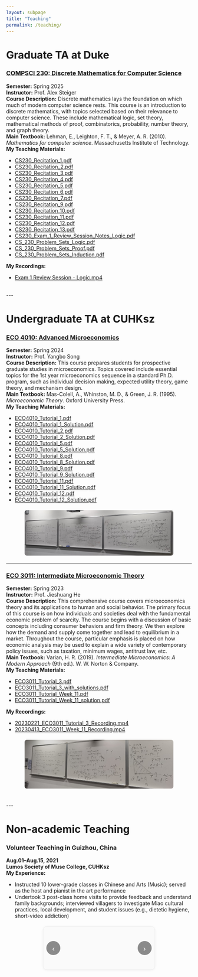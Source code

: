 ```yaml
---
layout: subpage
title: "Teaching"
permalink: /teaching/
---
```


# Graduate TA at Duke

### [COMPSCI 230: Discrete Mathematics for Computer Science](https://cs.duke.edu/courses/discrete-math-computer-science-1)
**Semester:** Spring 2025  
**Instructor:** Prof. Alex Steiger  
**Course Description:** Discrete mathematics lays the foundation on which much of modern computer science rests. This course is an introduction to discrete mathematics, with topics selected based on their relevance to computer science. These include mathematical logic, set theory, mathematical methods of proof, combinatorics, probability, number theory, and graph theory.  
**Main Textbook:** Lehman, E., Leighton, F. T., & Meyer, A. R. (2010). *Mathematics for computer science*. Massachusetts Institute of Technology.  
**My Teaching Materials:**  
- [CS230_Recitation_1.pdf](/files/teaching/cs230/CS230_Recitation_1.pdf)
- [CS230_Recitation_2.pdf](/files/teaching/cs230/CS230_Recitation_2.pdf)  
- [CS230_Recitation_3.pdf](/files/teaching/cs230/CS230_Recitation_3.pdf)  
- [CS230_Recitation_4.pdf](/files/teaching/cs230/CS230_Recitation_4.pdf)
- [CS230_Recitation_5.pdf](/files/teaching/cs230/CS230_Recitation_5.pdf)
- [CS230_Recitation_6.pdf](/files/teaching/cs230/CS230_Recitation_6.pdf)
- [CS230_Recitation_7.pdf](/files/teaching/cs230/CS230_Recitation_7.pdf)
- [CS230_Recitation_9.pdf](/files/teaching/cs230/CS230_Recitation_9.pdf)
- [CS230_Recitation_10.pdf](/files/teaching/cs230/CS230_Recitation_10.pdf)
- [CS230_Recitation_11.pdf](/files/teaching/cs230/CS230_Recitation_11.pdf)
- [CS230_Recitation_12.pdf](/files/teaching/cs230/CS230_Recitation_12.pdf)
- [CS230_Recitation_13.pdf](/files/teaching/cs230/CS230_Recitation_13.pdf)  
- [CS230_Exam_1_Review_Session_Notes_Logic.pdf](/files/teaching/cs230/CS230_Exam_1_Review_Session_Notes_Logic.pdf)  
- [CS_230_Problem_Sets_Logic.pdf](/files/teaching/cs230/CS_230_Problem_Sets_Logic.pdf)  
- [CS_230_Problem_Sets_Proof.pdf](/files/teaching/cs230/CS_230_Problem_Sets_Proof.pdf)  
- [CS_230_Problem_Sets_Induction.pdf](/files/teaching/cs230/CS_230_Problem_Sets_Induction.pdf)

**My Recordings:**
- [Exam 1 Review Session - Logic.mp4](https://drive.google.com/open?id=1TVX0XUG9HtLOCrelXNcw_z2kdcH_SUzo&usp=drive_copy)


<br>
---

# Undergraduate TA at CUHKsz

### [ECO 4010: Advanced Microeconomics](https://www.cuhk.edu.cn/en/course/8049)
**Semester:** Spring 2024  
**Instructor:** Prof. Yangbo Song  
**Course Description:** This course prepares students for prospective graduate studies in microeconomics. Topics covered include essential topics for the 1st year microeconomics sequence in a standard Ph.D. program, such as individual decision making, expected utility theory, game theory, and mechanism design.  
**Main Textbook:** Mas-Colell, A., Whinston, M. D., & Green, J. R. (1995). *Microeconomic Theory*. Oxford University Press.  
**My Teaching Materials:**  
- [ECO4010_Tutorial_1.pdf](/files/teaching/eco4010/ECO4010_Tutorial_1.pdf)  
- [ECO4010_Tutorial_1_Solution.pdf](/files/teaching/eco4010/ECO4010_Tutorial_1_Solution.pdf)  
- [ECO4010_Tutorial_2.pdf](/files/teaching/eco4010/ECO4010_Tutorial_2.pdf)  
- [ECO4010_Tutorial_2_Solution.pdf](/files/teaching/eco4010/ECO4010_Tutorial_2_Solution.pdf)  
- [ECO4010_Tutorial_5.pdf](/files/teaching/eco4010/ECO4010_Tutorial_5.pdf)  
- [ECO4010_Tutorial_5_Solution.pdf](/files/teaching/eco4010/ECO4010_Tutorial_5_Solution.pdf)  
- [ECO4010_Tutorial_8.pdf](/files/teaching/eco4010/ECO4010_Tutorial_8.pdf)  
- [ECO4010_Tutorial_8_Solution.pdf](/files/teaching/eco4010/ECO4010_Tutorial_8_Solution.pdf)  
- [ECO4010_Tutorial_9.pdf](/files/teaching/eco4010/ECO4010_Tutorial_9.pdf)  
- [ECO4010_Tutorial_9_Solution.pdf](/files/teaching/eco4010/ECO4010_Tutorial_9_Solution.pdf)  
- [ECO4010_Tutorial_11.pdf](/files/teaching/eco4010/ECO4010_Tutorial_11.pdf)  
- [ECO4010_Tutorial_11_Solution.pdf](/files/teaching/eco4010/ECO4010_Tutorial_11_Solution.pdf)  
- [ECO4010_Tutorial_12.pdf](/files/teaching/eco4010/ECO4010_Tutorial_12.pdf)  
- [ECO4010_Tutorial_12_Solution.pdf](/files/teaching/eco4010/ECO4010_Tutorial_12_Solution.pdf)  


<img src="/files/teaching/teaching2.jpg" alt="Teaching photo 2" style="display:block; margin:20px auto; max-width:80%; height:auto; border-radius:6px;">

---

### [ECO 3011: Intermediate Microeconomic Theory](https://www.cuhk.edu.cn/en/course/8049)
**Semester:** Spring 2023  
**Instructor:** Prof. Jieshuang He  
**Course Description:** This comprehensive course covers microeconomics theory and its applications to human and social behavior. The primary focus of this course is on how individuals and societies deal with the fundamental economic problem of scarcity. The course begins with a discussion of basic concepts including consumer behaviors and firm theory. We then explore how the demand and supply come together and lead to equilibrium in a market. Throughout the course, particular emphasis is placed on how economic analysis may be used to explain a wide variety of contemporary policy issues, such as taxation, minimum wages, antitrust law, etc.  
**Main Textbook:** Varian, H. R. (2019). *Intermediate Microeconomics: A Modern Approach* (9th ed.). W. W. Norton & Company.  
**My Teaching Materials:**  
- [ECO3011_Tutorial_3.pdf](/files/teaching/eco3011/ECO3011_Tutorial_3.pdf)  
- [ECO3011_Tutorial_3_with_solutions.pdf](/files/teaching/eco3011/ECO3011_Tutorial_3_with_solutions.pdf)  
- [ECO3011_Tutorial_Week_11.pdf](/files/teaching/eco3011/ECO3011_Tutorial_Week_11.pdf)  
- [ECO3011_Tutorial_Week_11_solution.pdf](/files/teaching/eco3011/ECO3011_Tutorial_Week_11_solution.pdf)

**My Recordings:**  
- [20230221_ECO3011_Tutorial_3_Recording.mp4](https://drive.google.com/open?id=1bP6eFCCxmWsu9j02X_Ubpa5XNFAj6Fvj&usp=drive_copy)  
- [20230413_ECO3011_Week_11_Recording.mp4](https://drive.google.com/open?id=1UxdqXKgW7oT_H8e-thNG6tjDBCfKgB9U&usp=drive_copy)  


<img src="/files/teaching/teaching3.jpg" alt="Teaching photo 3" style="display:block; margin:20px auto; max-width:80%; height:auto; border-radius:6px;">


<br>
---

# Non-academic Teaching

### Volunteer Teaching in Guizhou, China
**Aug.01–Aug.15, 2021**  
**Lumos Society of Muse College, CUHKsz**  
**My Experience:**  
- Instructed 10 lower-grade classes in Chinese and Arts (Music); served as the host and pianist in the art performance  
- Undertook 3 post-class home visits to provide feedback and understand family backgrounds; interviewed villagers to investigate Miao cultural practices, local development, and student issues (e.g., dietetic hygiene, short-video addiction)


<!-- ======== Teaching 相册滑块（与 talks 同款格式） ======== -->
<div class="mini-slider teaching" aria-label="Teaching photo slider">
  <div class="track">
    <img class="slide" src="/files/teaching/volunteer/1.jpg" alt="1" loading="lazy">
    <img class="slide" src="/files/teaching/volunteer/2.jpg" alt="2" loading="lazy">
    <img class="slide" src="/files/teaching/volunteer/3.png" alt="3" loading="lazy">
    <img class="slide" src="/files/teaching/volunteer/4.png" alt="4" loading="lazy">
    <img class="slide" src="/files/teaching/volunteer/5.png" alt="5" loading="lazy">
    <img class="slide" src="/files/teaching/volunteer/0.jpg" alt="0" loading="lazy">
    <img class="slide" src="/files/teaching/volunteer/6.jpg" alt="6" loading="lazy">
    <img class="slide" src="/files/teaching/volunteer/7.jpg" alt="7" loading="lazy">
    <img class="slide" src="/files/teaching/volunteer/8.jpg" alt="8" loading="lazy">
  </div>
  <button class="nav prev" aria-label="Previous image">‹</button>
  <button class="nav next" aria-label="Next image">›</button>
  <div class="dots" role="tablist" aria-label="Slides pagination"></div>
</div>

<style>
/* —— Teaching 相册滑块（完全复刻 talks 的风格与尺寸） —— */
.mini-slider.teaching{
  --img-max-h: 360px;
  position:relative;
  background:#fafafa;
  border:1px solid #eee;
  border-radius:10px;
  padding:12px 12px 44px;
  box-shadow:0 1px 6px rgba(0,0,0,.06);
  text-align:center;
  max-width:55%;       /* 与 talks 一样的整体宽度策略 */
  margin:20px auto;
  overflow:hidden;
}
.mini-slider.teaching .track{
  position:relative;
  display:block;
  min-height:60px;
}
.mini-slider.teaching .track > img{
  display:none;
  width:auto; height:auto;
  max-width:100%;
  max-height:var(--img-max-h);
  border-radius:8px;
  margin:0 auto;
  user-select:none;
}
.mini-slider.teaching .track > img.active{ display:block; }

.mini-slider.teaching .nav{
  position:absolute;
  top:50%; transform:translateY(-50%);
  width:38px; height:38px;
  border:none; border-radius:50%;
  background:rgba(0,0,0,.45);
  color:#fff; font-size:20px; line-height:38px;
  cursor:pointer; transition:opacity .15s ease;
}
.mini-slider.teaching .nav:hover{ opacity:.9; }
.mini-slider.teaching .prev{ left:8px; }
.mini-slider.teaching .next{ right:8px; }

.mini-slider.teaching .dots{
  position:absolute;
  left:0; right:0; bottom:8px;
  display:flex; gap:6px; justify-content:center;
}
.mini-slider.teaching .dots button{
  width:8px; height:8px; border-radius:50%;
  border:none; background:#cfcfcf; cursor:pointer;
}
.mini-slider.teaching .dots button.active{ background:#333; }

@media (max-width:768px){
  .mini-slider.teaching{ max-width:92%; --img-max-h: 240px; }
}
</style>

<script>
(function(){
  const slider = document.querySelector('.mini-slider.teaching');
  if(!slider) return;
  setupSlider(slider);

  function setupSlider(slider){
    const imgs = Array.from(slider.querySelectorAll('.track .slide'));
    const dotsWrap = slider.querySelector('.dots');
    const prevBtn = slider.querySelector('.prev');
    const nextBtn = slider.querySelector('.next');

    if(!imgs.length){ prevBtn.disabled=nextBtn.disabled=true; return; }

    // 生成圆点
    imgs.forEach((_,idx)=>{
      const b=document.createElement('button');
      b.setAttribute('role','tab');
      b.setAttribute('aria-label','Go to slide ' + (idx+1));
      b.addEventListener('click',()=>show(idx));
      dotsWrap.appendChild(b);
    });

    let i=0, lock=false;
    const guard = fn => { if(lock) return; lock=true; fn(); setTimeout(()=>lock=false,150); };

    function show(n){
      i=(n+imgs.length)%imgs.length;
      imgs.forEach((img,idx)=>{
        img.classList.toggle('active', idx===i);
        img.setAttribute('aria-hidden', idx===i ? 'false' : 'true');
      });
      dotsWrap.querySelectorAll('button').forEach((d,idx)=>d.classList.toggle('active', idx===i));
    }

    prevBtn.addEventListener('click', ()=> guard(()=>show(i-1)));
    nextBtn.addEventListener('click', ()=> guard(()=>show(i+1)));
    imgs.forEach(img=>{
      img.addEventListener('click', ()=> guard(()=>show(i+1)));
      img.addEventListener('dragstart', e=> e.preventDefault());
    });

    slider.setAttribute('tabindex','0');
    slider.addEventListener('keydown', e=>{
      if(e.key==='ArrowLeft'){ e.preventDefault(); guard(()=>show(i-1)); }
      if(e.key==='ArrowRight'){ e.preventDefault(); guard(()=>show(i+1)); }
    });

    show(0);
  }
})();
</script>
